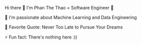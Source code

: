 Hi there 👋 I'm Phan The Thao = Software Engineer 🌱

🔭 I'm passionate about Machine Learning and Data Engineering

🥅 Favorite Quote: Never Too Late to Pursue Your Dreams

⚡ Fun fact: There's nothing here :))

